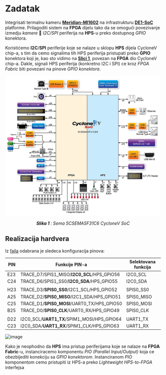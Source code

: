 # Zadatak
Integrisati termalnu kameru [**Meridian-MI1602**](https://www.meridianinno.com/products) na infrastrukturu [**DE1-SoC**](https://www.terasic.com.tw/cgi-bin/page/archive.pl?Language=English&No=836) platforme.
Prilagoditi sistem na **FPGA** dijelu tako da se omogući povezivanje izmedju *kamere* 🔄 *I2C/SPI* periferija na **HPS**-u preko dostupnog *GPIO* konektora.</br>

Koristićemo **I2C**/**SPI** periferije koje se nalaze u sklopu **HPS** dijela CycloneV chip-a, s tim da cemo signalima tih HPS periferija pristupati preko **GPIO** konektora koji je, kao sto vidimo na [**Slici 1**](docs/5CSEMA5F31C6_shema.jpg),
povezan na **FPGA** dio CycloneV chip-a. Dakle, signali HPS periferija (konkretno I2C i SPI) ce kroz *FPGA Fabric* biti povezani na pinove *GPIO konektora*.

<p align="center">
  <img src="/docs/5CSEMA5F31C6_shema.jpg" alt="Description" width="500" height="450"/>
</p>
<p align="center"><i><b>Slika 1 </b>: Sema 5CSEMA5F31C6 CycloneV SoC</i></p>

## Realizacija hardvera

Iz [fajla](docs/DE1-SoC_schematic.pdf) odabrana je sledeca konfiguracija pinova:

|   PIN   |               Funkcije PIN-a                   |    Selektovana funkcija   |
|---------|------------------------------------------------|---------------------------|
|   E23   |   TRACE_D7/SPIS1_MISO/**I2C0_SCL**/HPS_GPIO56  |       I2C0_SCL            |
|   C24   |   TRACE_D6/SPIS1_SS0/**I2C0_SDA**/HPS_GPIO55   |       I2C0_SDA            |
|         |                                                |                           |
|   H23   |   TRACE_D3/**SPIS0_SS0**/I2C1_SCL/HPS_GPIO52   |       SPIS0_SS0           |
|   A25   |   TRACE_D2/**SPIS0_MISO**/I2C1_SDA/HPS_GPIO51  |       SPIS0_MISO          |
|   C25   |   TRACE_D1/**SPIS0_MOSI**/UART0_TX/HPS_GPIO50  |       SPIS0_MOSI          |
|   B25   |   TRACE_D0/**SPIS0_CLK**/UART0_RX/HPS_GPIO49   |       SPIS0_CLK           |
|         |                                                |                           |
|   D22   |   I2C0_SCL/**UART1_TX**/SPIM1_MOSI/HPS_GPIO64  |       UART1_TX            |
|   C23   |   I2C0_SDA/**UART1_RX**/SPIM1_CLK/HPS_GPIO63   |       UART1_RX            |

![image](https://github.com/user-attachments/assets/d0179f78-c84d-4b29-b83e-7bf0879a9875)





Kako je neophodno da **HPS** ima pristup periferijama koje se nalaze na **FPGA Fabric**-u, instanciracemo komponentu *PIO (Parallel Input/Output)* koja ce obezbijediti konekciju sa *GPIO konektorom*.
Instanciranom *PIO* komponentom cemo pristupiti iz HPS-a preko *Lightweight HPS-to-FPGA* interfejsa











